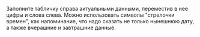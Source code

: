 Заполните табличку справа актуальными данными, переместив в нее цифры и слова слева. Можно использовать символы "стрелочки времен", как напоминание, что надо сказать не только
нынешнюю дату, а также вчерашние и завтрашние данные.
